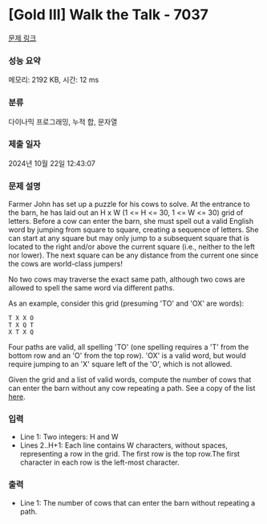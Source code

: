 # [Gold III] Walk the Talk - 7037 

[문제 링크](https://www.acmicpc.net/problem/7037) 

### 성능 요약

메모리: 2192 KB, 시간: 12 ms

### 분류

다이나믹 프로그래밍, 누적 합, 문자열

### 제출 일자

2024년 10월 22일 12:43:07

### 문제 설명

<p>Farmer John has set up a puzzle for his cows to solve. At the entrance to the barn, he has laid out an H x W (1 <= H <= 30, 1 <= W <= 30) grid of letters. Before a cow can enter the barn, she must spell out a valid English word by jumping from square to square, creating a sequence of letters. She can start at any square but may only jump to a subsequent square that is located to the right and/or above the current square (i.e., neither to the left nor lower). The next square can be any distance from the current one since the cows are world-class jumpers!</p>

<p>No two cows may traverse the exact same path, although two cows are allowed to spell the same word via different paths.</p>

<p>As an example, consider this grid (presuming 'TO' and 'OX' are words):</p>

<pre><code>T X X O
T X Q T
X T X Q</code></pre>

<p>Four paths are valid, all spelling 'TO' (one spelling requires a 'T' from the bottom row and an 'O' from the top row). 'OX' is a valid word, but would require jumping to an 'X' square left of the 'O', which is not allowed.</p>

<p>Given the grid and a list of valid words, compute the number of cows that can enter the barn without any cow repeating a path. See a copy of the list <a href="https://upload.acmicpc.net/cc33b2da-a711-49a1-b809-aa4495021fe4/">here</a>.</p>

### 입력 

 <ul>
	<li>Line 1: Two integers: H and W</li>
	<li>Lines 2..H+1: Each line contains W characters, without spaces, representing a row in the grid. The first row is the top row.The first character in each row is the left-most character.</li>
</ul>

### 출력 

 <ul>
	<li>Line 1: The number of cows that can enter the barn without repeating a path.</li>
</ul>

